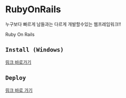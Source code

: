 # RubyOnRails 
누구보다 빠르게 남들과는 다르게 개발할수있는 웹프레임워크!! 

Ruby On Rails 

## `Install (Windows)`

[링크 바로가기](https://github.com/limdongjin/TIL/tree/master/rails/install)

## `Deploy`

[링크 바로 가기](https://github.com/limdongjin/TIL/tree/master/rails/deploy)
